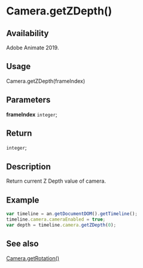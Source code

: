 # Camera.getZDepth()

## Availability

Adobe Animate 2019.

## Usage

Camera.getZDepth(frameIndex)

## Parameters

**frameIndex** `integer`;

## Return

`integer`;

## Description

Return current Z Depth value of camera.

## Example

```javascript
var timeline = an.getDocumentDOM().getTimeline();
timeline.camera.cameraEnabled = true;
var depth = timeline.camera.getZDepth(0);
```

## See also

[Camera.getRotation()](../Camera_object/Camera2.md)
